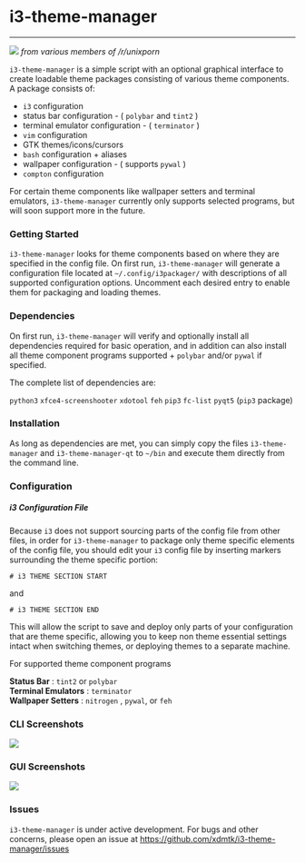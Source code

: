 # i3-theme-manager
----

![](src/themes.gif)
_from various members of /r/unixporn_



`i3-theme-manager` is a simple script with an optional graphical interface to create loadable theme packages consisting of various theme components. A package consists of: 
* `i3` configuration 
* status bar configuration - ( `polybar` and `tint2` )
* terminal emulator configuration - ( `terminator` )
* `vim` configuration 
* GTK themes/icons/cursors
* `bash` configuration + aliases
* wallpaper configuration - ( supports `pywal` )
* `compton` configuration

For certain theme components like wallpaper setters and terminal emulators, `i3-theme-manager` currently only supports selected programs, but will soon support more in the future. 

### Getting Started

`i3-theme-manager` looks for theme components based on where they are specified in the config file.
On first run, `i3-theme-manager` will generate a configuration file located at `~/.config/i3packager/` 
with descriptions of all supported configuration options. Uncomment each desired entry to enable them for packaging 
and loading themes.


### Dependencies 

On first run, `i3-theme-manager` will verify and optionally install all dependencies required for basic operation,
and in addition can also install all theme component programs supported + `polybar` and/or `pywal` if specified. 

The complete list of dependencies are:

`python3`
`xfce4-screenshooter`
`xdotool`
`feh`
`pip3`
`fc-list`
`pyqt5` (`pip3` package)



### Installation

As long as dependencies are met, you can simply copy the files `i3-theme-manager` and `i3-theme-manager-qt` to
`~/bin` and execute them directly from the command line.



### Configuration

##### i3 Configuration File

Because `i3` does not support sourcing parts of the config file from other files, in order for
`i3-theme-manager` to package only theme specific elements of the config file, you should edit your `i3` config file by inserting markers surrounding the theme specific portion:

`# i3 THEME SECTION START`

and 

`# i3 THEME SECTION END`

This will allow the script to save and deploy only parts of your configuration that are theme 
specific, allowing you to keep non theme essential settings intact when switching themes, or 
deploying themes to a separate machine.






For supported theme component programs

**Status Bar** : `tint2` or `polybar`<br>
**Terminal Emulators** : `terminator`<br>
**Wallpaper Setters** : `nitrogen` , `pywal`, or `feh`<br>


### CLI Screenshots

![](http://i.imgur.com/snDad48.png)



### GUI Screenshots

![](http://i67.tinypic.com/opdbmh.gif)


### Issues

`i3-theme-manager` is under active development. For bugs and other concerns, please open an issue at https://github.com/xdmtk/i3-theme-manager/issues
